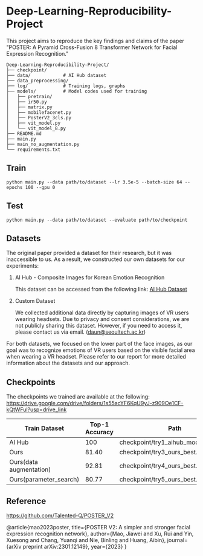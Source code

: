 # Deep-Learning-Reproducibility-Project

This project aims to reproduce the key findings and claims of the paper "POSTER: A Pyramid Cross-Fusion 8 Transformer Network for Facial Expression Recognition." 

```
Deep-Learning-Reproducibility-Project/
├── checkpoint/
├── data/            # AI Hub dataset
├── data_preprocessing/
├── log/             # Training logs, graphs
├── models/          # Model codes used for training
│   ├── pretrain/
│   ├── ir50.py
│   ├── matrix.py
│   ├── mobilefacenet.py
│   ├── PosterV2_3cls.py
│   ├── vit_model.py
│   └── vit_model_8.py
├── README.md
├── main.py
├── main_no_augmentation.py
└── requirements.txt
```

## Train

    python main.py --data path/to/dataset --lr 3.5e-5 --batch-size 64 --epochs 100 --gpu 0

## Test

    python main.py --data path/to/dataset --evaluate path/to/checkpoint

## Datasets 

The original paper provided a dataset for their research, but it was inaccessible to us. As a result, we constructed our own datasets for our experiments: 

1. AI Hub - Composite Images for Korean Emotion Recognition
 
   This dataset can be accessed from the following link: [AI Hub Dataset](https://aihub.or.kr/aihubdata/data/view.do?currMenu=115&topMenu=100&aihubDataSe=realm&dataSetSn=82)

2. Custom Dataset

    We collected additional data directly by capturing images of VR users wearing headsets. Due to privacy and consent considerations, we are not publicly sharing this dataset. However, if you need to access it, please contact us via email. (daun@seoultech.ac.kr)

For both datasets, we focused on the lower part of the face images, as our goal was to recognize emotions of VR users based on the visible facial area when wearing a VR headset. Please refer to our report for more detailed information about the datasets and our approach.

## Checkpoints

The checkpoints we trained are available at the following:
https://drive.google.com/drive/folders/1s55acYF6KqU9yJ-z909Oe1CF-kQtWFul?usp=drive_link 

| Train Dataset                  | Top-1 Accuracy | Path                                 | 
| --------------------------     | -------------- | ------------------------------------ |
| AI Hub                         | 100            | checkpoint/try1_aihub_model_best.pth |
| Ours                           | 81.40          | checkpoint/try3_ours_best.pth        |
| Ours(data augmentation)        | 92.81          | checkpoint/try4_ours_best.pth        |
| Ours(parameter_search)         | 80.77          | checkpoint/try5_ours_best.pth        |



## Reference
https://github.com/Talented-Q/POSTER_V2

@article{mao2023poster,
  title={POSTER V2: A simpler and stronger facial expression recognition network},
  author={Mao, Jiawei and Xu, Rui and Yin, Xuesong and Chang, Yuanqi and Nie, Binling and Huang, Aibin},
  journal={arXiv preprint arXiv:2301.12149},
  year={2023}
}
